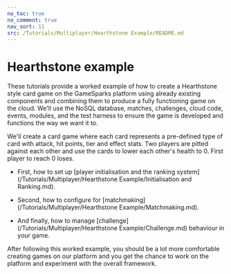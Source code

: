 ```yaml
---
no_toc: true
no_comment: true
nav_sort: 11
src: /Tutorials/Multiplayer/Hearthstone Example/README.md
---
```


# Hearthstone example

These tutorials provide a worked example of how to create a Hearthstone style card game on the GameSparks platform using already existing components and combining them to produce a fully functioning game on the cloud. We'll use the NoSQL database, matches, challenges, cloud code, events, modules, and the test harness to ensure the game is developed and functions the way we want it to.

We'll create a card game where each card represents a pre-defined type of card with attack, hit points, tier and effect stats. Two players are pitted against each other and use the cards to lower each other's health to 0. First player to reach 0 loses.

* First, how to set up [player initialisation and the ranking system](/Tutorials/Multiplayer/Hearthstone Example/Initialisation and Ranking.md).

* Second, how to configure for [matchmaking](/Tutorials/Multiplayer/Hearthstone Example/Matchmaking.md).

* And finally, how to manage [challenge](/Tutorials/Multiplayer/Hearthstone Example/Challenge.md) behaviour in your game.

After following this worked example, you should be a lot more comfortable creating games on our platform and you get the chance to work on the platform and experiment with the overall framework.
